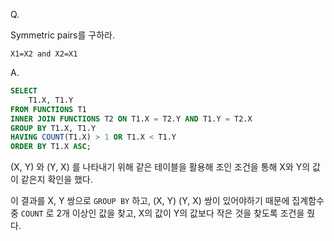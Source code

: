 Q.

Symmetric pairs를 구하라.

`X1=X2 and X2=X1`

A.

```SQL
SELECT
    T1.X, T1.Y
FROM FUNCTIONS T1
INNER JOIN FUNCTIONS T2 ON T1.X = T2.Y AND T1.Y = T2.X
GROUP BY T1.X, T1.Y
HAVING COUNT(T1.X) > 1 OR T1.X < T1.Y
ORDER BY T1.X ASC;
```

(X, Y) 와 (Y, X) 를 나타내기 위해 같은 테이블을 활용해 조인 조건을 통해 X와 Y의 값이 같은지 확인을 했다.

이 결과를 X, Y 쌍으로 `GROUP BY` 하고, (X, Y) (Y, X) 쌍이 있어야하기 때문에 집계함수 중 `COUNT` 로 2개 이상인 값을 찾고, X의 값이 Y의 값보다 작은 것을 찾도록 조건을 줬다.

